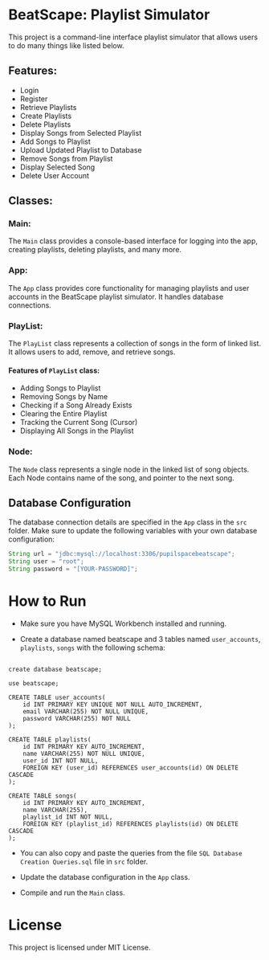 # BeatScape: Playlist Simulator
This project is a command-line interface playlist simulator that allows users to do many things like listed below.

## Features:

- Login
- Register
- Retrieve Playlists
- Create Playlists
- Delete Playlists
- Display Songs from Selected Playlist
- Add Songs to Playlist
- Upload Updated Playlist to Database
- Remove Songs from Playlist
- Display Selected Song
- Delete User Account

## Classes:

### Main:

The `Main` class provides a console-based interface for logging into the app, creating playlists, deleting playlists, and many more.

### App:

The `App` class provides core functionality for managing playlists and user accounts in the BeatScape playlist simulator. It handles database connections.

### PlayList:

The `PlayList` class represents a collection of songs in the form of linked list. It allows users to add, remove, and retrieve songs.

#### Features of `PlayList` class:

- Adding Songs to Playlist
- Removing Songs by Name
- Checking if a Song Already Exists
- Clearing the Entire Playlist
- Tracking the Current Song (Cursor)
- Displaying All Songs in the Playlist

### Node:

The `Node` class represents a single node in the linked list of song objects. Each Node contains name of the song, and pointer to the next song.

## Database Configuration

The database connection details are specified in the `App` class in the `src` folder. Make sure to update the following variables with your own database configuration:

```java
String url = "jdbc:mysql://localhost:3306/pupilspacebeatscape";
String user = "root";
String password = "[YOUR-PASSWORD]";
```

# How to Run

- Make sure you have MySQL Workbench installed and running.

- Create a database named beatscape and 3 tables named `user_accounts`, `playlists`, `songs` with the following schema:

```SQL:

create database beatscape;

use beatscape;

CREATE TABLE user_accounts(
	id INT PRIMARY KEY UNIQUE NOT NULL AUTO_INCREMENT,
    email VARCHAR(255) NOT NULL UNIQUE,
    password VARCHAR(255) NOT NULL
);

CREATE TABLE playlists(
	id INT PRIMARY KEY AUTO_INCREMENT,
    name VARCHAR(255) NOT NULL UNIQUE,
    user_id INT NOT NULL,
    FOREIGN KEY (user_id) REFERENCES user_accounts(id) ON DELETE CASCADE
);

CREATE TABLE songs(
	id INT PRIMARY KEY AUTO_INCREMENT,
    name VARCHAR(255),
    playlist_id INT NOT NULL,
    FOREIGN KEY (playlist_id) REFERENCES playlists(id) ON DELETE CASCADE
);
```
- You can also copy and paste the queries from the file `SQL Database Creation Queries.sql` file in `src` folder.

- Update the database configuration in the `App` class.

- Compile and run the `Main` class.

# License

This project is licensed under MIT License.
